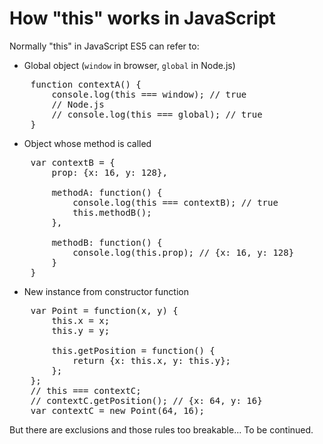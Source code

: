 # How "this" works in JavaScript

Normally "this" in JavaScript ES5 can refer to:

* Global object (`window` in browser, `global` in Node.js)

<pre>
	function contextA() {
		console.log(this === window); // true
		// Node.js
		// console.log(this === global); // true
	}
</pre>

* Object whose method is called

<pre>
	var contextB = {
		prop: {x: 16, y: 128},

		methodA: function() {
			console.log(this === contextB); // true
			this.methodB();
		},

		methodB: function() {
			console.log(this.prop); // {x: 16, y: 128}
		}
	}
</pre>

* New instance from constructor function

<pre>
	var Point = function(x, y) {
		this.x = x;
		this.y = y;

		this.getPosition = function() {
			return {x: this.x, y: this.y};
		};
	};
	// this === contextC;
	// contextC.getPosition(); // {x: 64, y: 16}
	var contextC = new Point(64, 16);
</pre>

But there are exclusions and those rules too breakable...
To be continued.
